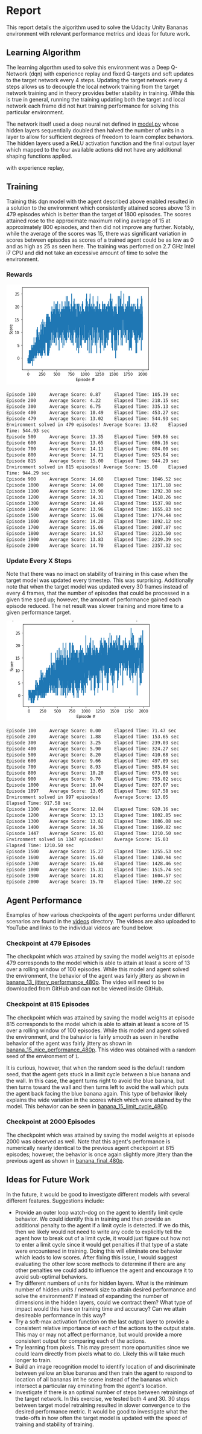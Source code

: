 [//]: # (Image References)

[scores]: ./scores.png "Scores"
[scores_update_every_30]: ./scores_update_every_30.png "Scores Updating Target every 30 Frames"

# Report

This report details the algorithm used to solve the Udacity Unity Bananas environment with relevant performance metrics and ideas for future work.

## Learning Algorithm

The learning algorthm used to solve this environment was a Deep Q-Network (dqn) with experience replay and fixed Q-targets and soft updates to the target network every 4 steps.  Updating the target network every 4 steps allows us to decouple the local network training from the target network training and in theory provides better stability in training.  While this is true in general, running the training updating both the target and local network each frame did not hurt training performance for solving this particular environment.

The network itself used a deep neural net defined in [model.py](./model.py) whose hidden layers sequentially doubled then halved the number of units in a layer to allow for sufficient degrees of freedom to learn complex behaviors.  The hidden layers used a ReLU activation function and the final output layer which mapped to the four available actions did not have any additional shaping functions applied.

with experience replay, 

## Training

Training this dqn model with the agent described above enabled resulted in a solution to the environment which consistently attained scores above 13 in 479 episodes which is better than the target of 1800 episodes.  The scores attained rose to the approximate maximum rolling average of 15 at approximately 800 episodes, and then did not improve any further.  Notably, while the average of the scores was 15, there was significant variation in scores between episodes as scores of a trained agent could be as low as 0 and as high as 25 as seen here.  The training was perfomed on 2.7 GHz Intel i7 CPU and did not take an excessive amount of time to solve the environment.

### Rewards
![scores][scores]

```
Episode 100 	Average Score: 0.87 	Elapsed Time: 105.39 sec
Episode 200 	Average Score: 4.22 	Elapsed Time: 218.15 sec
Episode 300 	Average Score: 6.75 	Elapsed Time: 335.13 sec
Episode 400 	Average Score: 10.49	Elapsed Time: 453.27 sec
Episode 479 	Average Score: 13.02	Elapsed Time: 544.93 sec
Environment solved in 479 episodes!	Average Score: 13.02	Elapsed Time: 544.93 sec
Episode 500 	Average Score: 13.35	Elapsed Time: 569.86 sec
Episode 600 	Average Score: 13.65	Elapsed Time: 686.16 sec
Episode 700 	Average Score: 14.13	Elapsed Time: 804.00 sec
Episode 800 	Average Score: 14.71	Elapsed Time: 925.84 sec
Episode 815 	Average Score: 15.00	Elapsed Time: 944.29 sec
Environment solved in 815 episodes!	Average Score: 15.00	Elapsed Time: 944.29 sec
Episode 900 	Average Score: 14.60	Elapsed Time: 1046.52 sec
Episode 1000	Average Score: 14.00	Elapsed Time: 1171.18 sec
Episode 1100	Average Score: 13.90	Elapsed Time: 1292.38 sec
Episode 1200	Average Score: 14.31	Elapsed Time: 1418.26 sec
Episode 1300	Average Score: 14.49	Elapsed Time: 1537.98 sec
Episode 1400	Average Score: 13.96	Elapsed Time: 1655.83 sec
Episode 1500	Average Score: 15.08	Elapsed Time: 1774.44 sec
Episode 1600	Average Score: 14.20	Elapsed Time: 1892.12 sec
Episode 1700	Average Score: 15.06	Elapsed Time: 2007.87 sec
Episode 1800	Average Score: 14.57	Elapsed Time: 2123.50 sec
Episode 1900	Average Score: 13.83	Elapsed Time: 2239.39 sec
Episode 2000	Average Score: 14.70	Elapsed Time: 2357.32 sec
```

### Update Every X Steps

Note that there was no imact on stability of training in this case when the target model was updated every timestep.  This was surprising.  Additionally note that when the target model was updated every 30 frames instead of every 4 frames, that the number of episodes that could be processed in a given time sped up; however, the amount of performance gained each episode reduced.  The net result was slower training and more time to a given performance target.

![scores_update_every_30][scores_update_every_30]

```
Episode 100 	Average Score: 0.00 	Elapsed Time: 71.47 sec
Episode 200 	Average Score: 1.88 	Elapsed Time: 153.65 sec
Episode 300 	Average Score: 3.25 	Elapsed Time: 239.03 sec
Episode 400 	Average Score: 5.90 	Elapsed Time: 324.27 sec
Episode 500 	Average Score: 8.20 	Elapsed Time: 410.68 sec
Episode 600 	Average Score: 9.66 	Elapsed Time: 497.09 sec
Episode 700 	Average Score: 8.93 	Elapsed Time: 585.84 sec
Episode 800 	Average Score: 10.20	Elapsed Time: 673.00 sec
Episode 900 	Average Score: 9.70 	Elapsed Time: 755.02 secc
Episode 1000	Average Score: 10.04	Elapsed Time: 837.07 sec
Episode 1097	Average Score: 13.05	Elapsed Time: 917.58 sec
Environment solved in 997 episodes! 	Average Score: 13.05	Elapsed Time: 917.58 sec
Episode 1100	Average Score: 12.84	Elapsed Time: 920.16 sec
Episode 1200	Average Score: 13.13	Elapsed Time: 1002.85 sec
Episode 1300	Average Score: 13.82	Elapsed Time: 1086.08 sec
Episode 1400	Average Score: 14.36	Elapsed Time: 1169.82 sec
Episode 1447	Average Score: 15.03	Elapsed Time: 1210.50 sec
Environment solved in 1347 episodes!	Average Score: 15.03	Elapsed Time: 1210.50 sec
Episode 1500	Average Score: 15.27	Elapsed Time: 1255.53 sec
Episode 1600	Average Score: 15.60	Elapsed Time: 1340.94 sec
Episode 1700	Average Score: 15.60	Elapsed Time: 1428.46 sec
Episode 1800	Average Score: 15.31	Elapsed Time: 1515.74 sec
Episode 1900	Average Score: 14.81	Elapsed Time: 1604.57 sec
Episode 2000	Average Score: 15.70	Elapsed Time: 1690.22 sec
```

## Agent Performance

Examples of how various checkpoints of the agent performs under different scenarios are found in the [videos](./videos) directory.  The videos are also uploaded to YouTube and links to the individual videos are found below.

### Checkpoint at 479 Episodes

The checkpoint which was attained by saving the model weights at episode 479 corresponds to the model which is able to attain at least a score of 13 over a rolling window of 100 episodes.  While this model and agent solved the environment, the behavior of the agent was fairly jittery as shown in [banana_13_jittery_performance_480p](https://youtu.be/xF7UtduBJIE).  The video will need to be downloaded from GitHub and can not be viewed inside GitHub.

### Checkpoint at 815 Episodes

The checkpoint which was attained by saving the model weights at episode 815 corresponds to the model which is able to attain at least a score of 15 over a rolling window of 100 episodes.  While this model and agent solved the environment, and the bahavior is fairly smooth as seen in herethe behavior of the agent was fairly jittery as shown in [banana_15_nice_performance_480p](https://youtu.be/M5YQOQ9G5dI).  This video was obtained with a random seed of the environment of `1`.  

It is curious, however, that when the random seed is the default random seed, that the agent gets stuck in a limit cycle between a blue banana and the wall.  In this case, the agent turns right to avoid the blue banana, but then turns toward the wall and then turns left to avoid the wall which puts the agent back facing the blue banana again.  This type of behavior likely explains the wide variation in the scores which which were attained by the model.  This behavior can be seen in [banana_15_limit_cycle_480p](https://youtu.be/6O8Zhzkd450).

### Checkpoint at 2000 Episodes

The checkpoint which was attained by saving the model weights at episode 2000 was observed as well.  Note that this agent's performance is numerically nearly identical to the previous agent checkpoint at 815 episodes; however, the behavior is once again slightly more jittery than the previous agent as shown in [banana_final_480p](https://youtu.be/Q0VD48XuA7E). 

## Ideas for Future Work

In the future, it would be good to investigate different models with several different features.  Suggestions include:

* Provide an outer loop watch-dog on the agent to identify limit cycle behavior.  We could identify this in training and then provide an additional penalty to the agent if a limit cycle is detected.  If we do this, then we likely would not need to write any code to explicitly tell the agent how to break out of a limit cycle, it would just figure out how not to enter a limit cycle since it would get penalties if that type of a state were encountered in training. Doing this will eliminate one behavior which leads to low scores.  After fixing this issue, I would suggest evaluating the other low score methods to determine if there are any other penalties we could add to influence the agent and encourage it to avoid sub-optimal behaviors.
* Try different numbers of units for hidden layers.  What is the minimum number of hidden units / network size to attain desired performance and solve the environment?  If instead of expanding the number of dimensions in the hidden layers, could we contract them?  What type of impact would this have on training time and accuracy?  Can we attain desireable performance in this way?
* Try a soft-max activation function on the last output layer to provide a consistent relative importance of each of the actions to the output state.  This may or may not affect performance, but would provide a more consistent output for comparing each of the actions.
* Try learning from pixels.  This may present more oportunities since we could learn directly from pixels what to do.  Likely this will take much longer to train.
* Build an image recognition model to identify location of and discriminate between yellow an blue bananas and then train the agent to respond to location of all bananas int he scene instead of the bananas which intersect a particular ray eminating from the agent's location.
* Investigate if there is an optimal number of steps between retrainings of the target network.  In this exercise, we tested both 4 and 30.  30 steps between target model retraining resulted in slower convergence to the desired performance metric.  It would be good to investigate what the trade-offs in how often the target model is updated with the speed of training and stability of training.
